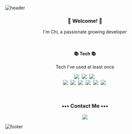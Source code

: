 ![header](https://capsule-render.vercel.app/api?type=waving&color=gradient&height=250&section=header&text=Chi%20Kim&fontAlignX=45&fontAlignY=40&fontSize=80)

<h3 align="center"> 👋 Welcome! 👋 </h3>
<p align="center"> I'm Chi, a passionate growing developer </p>


<br>
<h4 align="center"> 📚 Tech 📚 </h4>
<p align="center"> Tech I've used at least once </p>

<p align="center">
<img src="https://img.shields.io/badge/Swift-F05138?style=flat-square&logo=Swift&logoColor=white"/>&nbsp 
<img src="https://img.shields.io/badge/Realm-39477F?style=flat-square&logo=Realm&logoColor=white"/></a>&nbsp 
<img src="https://img.shields.io/badge/SAS-0FAAFF?style=flat-square"/></a>&nbsp 
<br>
<img src="https://img.shields.io/badge/JavaScript-F7DF1E?style=flat-square&logo=JavaScript&logoColor=white"/></a>&nbsp 
<img src="https://img.shields.io/badge/CSS-1572B6?style=flat-square&logo=CSS3&logoColor=white"/></a>&nbsp 
<img src="https://img.shields.io/badge/HTML-E34F26?style=flat-square&logo=HTML5&logoColor=white"/></a>&nbsp 
<img src="https://img.shields.io/badge/MySQL-4479A1?style=flat-square&logo=MySQL&logoColor=white"/></a>&nbsp 
<img src="https://img.shields.io/badge/React-61DAFB?style=flat-square&logo=React&logoColor=white"/></a>&nbsp 
<img src="https://img.shields.io/badge/Firebase-FFCA28?style=flat-square&logo=Firebase&logoColor=white"/></a>&nbsp 
</p>

<br>
<h3 align="center">••• Contact Me •••</h3>
<p align="center">
<a href="mailto:kcwjy90@gmail.com"><img src="https://img.shields.io/badge/Gmail-d14836?style=flat-square&logo=Gmail&logoColor=white&link=mailto:kcwjy90@gmail.com"/></a>
</p>

![footer](https://capsule-render.vercel.app/api?type=waving&color=gradient&height=100&section=footer)

